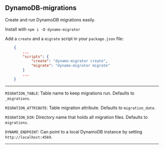DynamoDB-migrations
-------------------

Create and run DynamoDB migrations easily.

Install with `npm i -D dynamo-migrator`

Add a `create` and a `migrate` script in your `package.json` file:

```json
    {
        ...
        "scripts": {
            "create": "dynamo-migrator create",
            "migrate": "dynamo-migrator migrate"
        }
        ...
    }
```

---

`MIGRATION_TABLE`: Table name to keep migrations run. Defaults to `_migrations`.

`MIGRATION_ATTRIBUTE`: Table migration attribute. Defaults to `migration_date`.

`MIGRATION_DIR`: Directory name that holds all migration files. Defaults to `migrations`.

`DYNAMO_ENDPOINT`: Can point to a local DynamoDB instance by setting `http://localhost:4569`.

---
